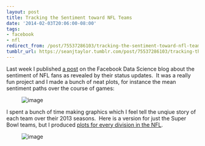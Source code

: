 ```yaml
---
layout: post
title: Tracking the Sentiment toward NFL Teams
date: '2014-02-03T20:06:00-08:00'
tags:
- facebook
- nfl
redirect_from: /post/75537286103/tracking-the-sentiment-toward-nfl-teams
tumblr_url: https://seanjtaylor.tumblr.com/post/75537286103/tracking-the-sentiment-toward-nfl-teams
---
```

Last week I published [a post](https://www.facebook.com/notes/facebook-data-science/the-emotional-highs-and-lows-of-the-nfl-season/10152033221418859)&nbsp;on the Facebook Data Science blog about the sentiment of NFL fans as revealed by their status updates. &nbsp;It was a really fun project and I made a bunch of neat plots, for instance the mean sentiment paths over the course of games:

<figure class="tmblr-full" data-orig-height="333" data-orig-width="500" data-orig-src="https://66.media.tumblr.com/469ea946b0df35fa0455e8a694d07a04/tumblr_inline_n0g5gzaGIH1r1x9ql.png"><img alt="image" src="https://66.media.tumblr.com/6f3726e16ad8577c425f79761b5dbe1a/tumblr_inline_p7g030k8kT1r1x9ql_540.png" data-orig-height="333" data-orig-width="500" data-orig-src="https://66.media.tumblr.com/469ea946b0df35fa0455e8a694d07a04/tumblr_inline_n0g5gzaGIH1r1x9ql.png"></figure>

<!-- more -->

I spent a bunch of time making graphics which I feel tell the unqiue story of each team over their 2013 seasons. &nbsp;Here is a version for just the Super Bowl teams, but I produced [plots for every division in the NFL](https://github.com/seanjtaylor/nfl-seasons).

<figure class="tmblr-full" data-orig-height="286" data-orig-width="500" data-orig-src="https://66.media.tumblr.com/66b28d12d9494120ac154234d7169ef2/tumblr_inline_n0g5ppqNzo1r1x9ql.png"><img alt="image" src="https://66.media.tumblr.com/48194a0d1cfd756861d851dd8a680a3a/tumblr_inline_p7g031nezz1r1x9ql_540.png" data-orig-height="286" data-orig-width="500" data-orig-src="https://66.media.tumblr.com/66b28d12d9494120ac154234d7169ef2/tumblr_inline_n0g5ppqNzo1r1x9ql.png"></figure>

